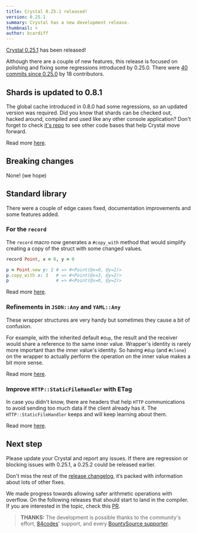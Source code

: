 ```yaml
---
title: Crystal 0.25.1 released!
version: 0.25.1
summary: Crystal has a new development release.
thumbnail: +
author: bcardiff
---
```


[Crystal 0.25.1](https://github.com/crystal-lang/crystal/releases/tag/0.25.1) has been released!

Although there are a couple of new features, this release is focused on polishing and fixing some regressions introduced by 0.25.0. There were [40 commits since 0.25.0](https://github.com/crystal-lang/crystal/compare/0.25.0...0.25.1) by 18 contributors.

## Shards is updated to 0.8.1

The global cache introduced in 0.8.0 had some regressions, so an updated version was required.
Did you know that shards can be checked out, hacked around, compiled and used like any other console application? Don't forget to check [it's repo](https://github.com/crystal-lang/shards) to see other code bases that help Crystal move forward.

Read more [here](https://github.com/crystal-lang/shards/releases/tag/v0.8.1).

## Breaking changes

None! (we hope)

## Standard library

There were a couple of edge cases fixed, documentation improvements and some features added.

### For the `record`

The `record` macro now generates a `#copy_with` method that would simplify creating a copy of the struct with some changed values.

```ruby
record Point, x = 0, y = 0

p = Point.new y: 2 # => #<Point(@x=0, @y=2)>
p.copy_with x: 3   # => #<Point(@x=3, @y=2)>
p                  # => #<Point(@x=0, @y=2)>
```

Read more [here](https://github.com/crystal-lang/crystal/pull/5736).

### Refinements in `JSON::Any` and `YAML::Any`

These wrapper structures are very handy but sometimes they cause a bit of confusion.

For example, with the inherited default `#dup`, the result and the receiver would share a reference to the same inner value. Wrapper's identity is rarely more important than the inner value's identity. So having `#dup` (and `#clone`) on the wrapper to actually perform the operation on the inner value makes a bit more sense.

Read more [here](https://github.com/crystal-lang/crystal/pull/6266).

### Improve `HTTP::StaticFileHandler` with ETag

In case you didn't know, there are headers that help `HTTP` communications to avoid sending too much data if the client already has it. The `HTTP::StaticFileHandler` keeps and will keep learning about them.

Read more [here](https://github.com/crystal-lang/crystal/pull/6145).

## Next step

Please update your Crystal and report any issues. If there are regression or blocking issues with 0.25.1, a 0.25.2 could be released earlier.

Don't miss the rest of the [release changelog](https://github.com/crystal-lang/crystal/releases/tag/0.25.1), it’s packed with information about lots of other fixes.

We made progress towards allowing safer arithmetic operations with overflow. On the following releases that should start to land in the compiler. If you are interested in the topic, check this [PR](https://github.com/crystal-lang/crystal/pull/6223).

> **THANKS:**
> The development is possible thanks to the community's effort, [84codes](https://www.84codes.com/)' support, and every [BountySource supporter](https://crystal-lang.org/sponsors).
